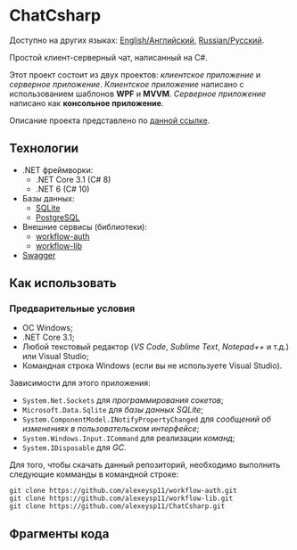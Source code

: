 # ChatCsharp 

Доступно на других языках: [English/Английский](README.md), [Russian/Русский](README.ru.md). 

Простой клиент-серверный чат, написанный на C#.

Этот проект состоит из двух проектов: *клиентское приложение* и *серверное приложение*.
*Клиентское приложение* написано с использованием шаблонов **WPF** и **MVVM**.
*Серверное приложение* написано как **консольное приложение**.

Описание проекта представлено по [данной ссылке](Docs/Description.ru.md).

## Технологии 

- .NET фреймворки:
    - .NET Core 3.1 (C# 8)
    - .NET 6 (C# 10)
- Базы данных: 
    - [SQLite](https://github.com/sqlite/sqlite)
    - [PostgreSQL](https://www.postgresql.org/)
- Внешние сервисы (библиотеки): 
    - [workflow-auth](https://github.com/alexeysp11/workflow-auth)
    - [workflow-lib](https://github.com/alexeysp11/workflow-lib)
- [Swagger](https://swagger.io/tools/swagger-ui)

## Как использовать

### Предварительные условия

- ОС Windows;
- .NET Core 3.1;
- Любой текстовый редактор (*VS Code*, *Sublime Text*, *Notepad++* и т.д.) или Visual Studio;
- Командная строка Windows (если вы не используете Visual Studio).

Зависимости для этого приложения:

- `System.Net.Sockets` для *программирования сокетов*;
- `Microsoft.Data.Sqlite` для *базы данных SQLite*;
- `System.ComponentModel.INotifyPropertyChanged` для *сообщений об изменениях в пользовательском интерфейсе*;
- `System.Windows.Input.ICommand` для реализации *команд*;
- `System.IDisposable` для *GC*.

Для того, чтобы скачать данный репозиторий, необходимо выполнить следующие комманды в командной строке:
```
git clone https://github.com/alexeysp11/workflow-auth.git
git clone https://github.com/alexeysp11/workflow-lib.git
git clone https://github.com/alexeysp11/ChatCsharp.git
```

## Фрагменты кода

